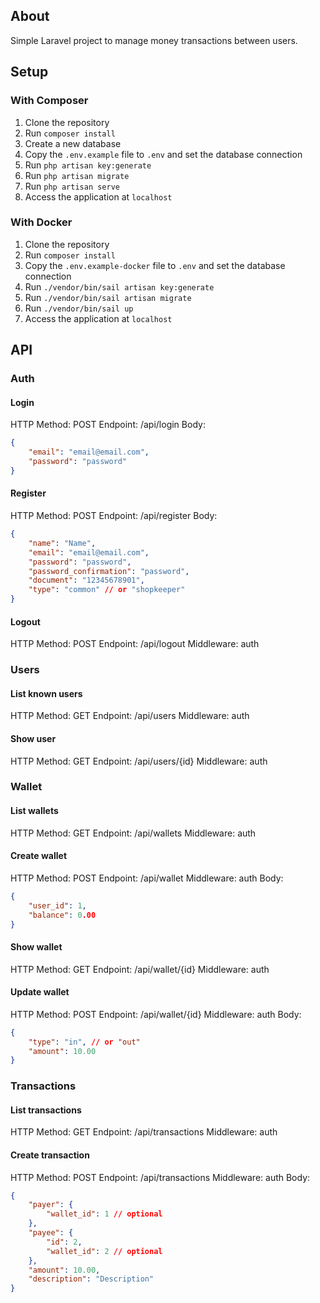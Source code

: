 ## About

Simple Laravel project to manage money transactions between users.

## Setup

### With Composer

1. Clone the repository
2. Run `composer install`
3. Create a new database
4. Copy the `.env.example` file to `.env` and set the database connection
5. Run `php artisan key:generate`
6. Run `php artisan migrate`
7. Run `php artisan serve`
8. Access the application at `localhost`

### With Docker

1. Clone the repository
2. Run `composer install`
3. Copy the `.env.example-docker` file to `.env` and set the database connection
4. Run `./vendor/bin/sail artisan key:generate`
5. Run `./vendor/bin/sail artisan migrate`
6. Run `./vendor/bin/sail up`
7. Access the application at `localhost`

## API

### Auth

#### Login

HTTP Method: POST
Endpoint: /api/login
Body:
```json
{
    "email": "email@email.com",
    "password": "password"
}
```

#### Register

HTTP Method: POST
Endpoint: /api/register
Body:
```json
{
    "name": "Name",
    "email": "email@email.com",
    "password": "password",
    "password_confirmation": "password",
    "document": "12345678901",
    "type": "common" // or "shopkeeper"
}
```

#### Logout

HTTP Method: POST
Endpoint: /api/logout
Middleware: auth

### Users

#### List known users

HTTP Method: GET
Endpoint: /api/users
Middleware: auth

#### Show user

HTTP Method: GET
Endpoint: /api/users/{id}
Middleware: auth

### Wallet

#### List wallets

HTTP Method: GET
Endpoint: /api/wallets
Middleware: auth

#### Create wallet

HTTP Method: POST
Endpoint: /api/wallet
Middleware: auth
Body:
```json
{
    "user_id": 1,
    "balance": 0.00
}
```

#### Show wallet

HTTP Method: GET
Endpoint: /api/wallet/{id}
Middleware: auth

#### Update wallet

HTTP Method: POST
Endpoint: /api/wallet/{id}
Middleware: auth
Body:
```json
{
    "type": "in", // or "out"
    "amount": 10.00
}
```

### Transactions

#### List transactions

HTTP Method: GET
Endpoint: /api/transactions
Middleware: auth

#### Create transaction

HTTP Method: POST
Endpoint: /api/transactions
Middleware: auth
Body:
```json
{
    "payer": {
        "wallet_id": 1 // optional
    },
    "payee": {
        "id": 2,
        "wallet_id": 2 // optional
    },
    "amount": 10.00,
    "description": "Description"
}
```

